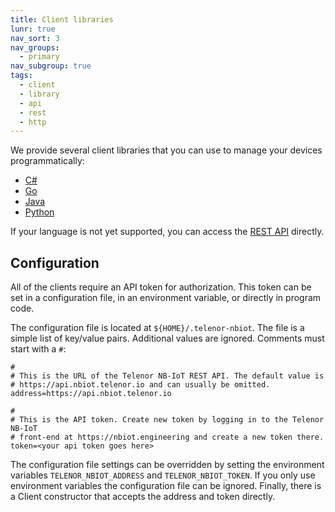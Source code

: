 ```yaml
---
title: Client libraries
lunr: true
nav_sort: 3
nav_groups:
  - primary
nav_subgroup: true
tags:
  - client
  - library
  - api
  - rest
  - http
---
```


We provide several client libraries that you can use to manage your devices programmatically:

* [C#](https://www.nuget.org/packages/TelenorNBIoT/)
* [Go](https://github.com/telenordigital/nbiot-go)
* [Java](https://search.maven.org/artifact/engineering.exploratory/nbiot-java/)
* [Python](https://pypi.org/project/telenor-nbiot/)

If your language is not yet supported, you can access the [REST API](api.md) directly.

## Configuration

All of the clients require an API token for authorization.
This token can be set in a configuration file, in an environment variable, or directly in program code.

The configuration file is located at `${HOME}/.telenor-nbiot`. The file is a simple
list of key/value pairs. Additional values are ignored. Comments must start
with a `#`:

    #
    # This is the URL of the Telenor NB-IoT REST API. The default value is
    # https://api.nbiot.telenor.io and can usually be omitted.
    address=https://api.nbiot.telenor.io

    #
    # This is the API token. Create new token by logging in to the Telenor NB-IoT
    # front-end at https://nbiot.engineering and create a new token there.
    token=<your api token goes here>


The configuration file settings can be overridden by setting the environment
variables `TELENOR_NBIOT_ADDRESS` and `TELENOR_NBIOT_TOKEN`. If you only use environment variables
the configuration file can be ignored.  Finally, there is a Client constructor that
accepts the address and token directly.
